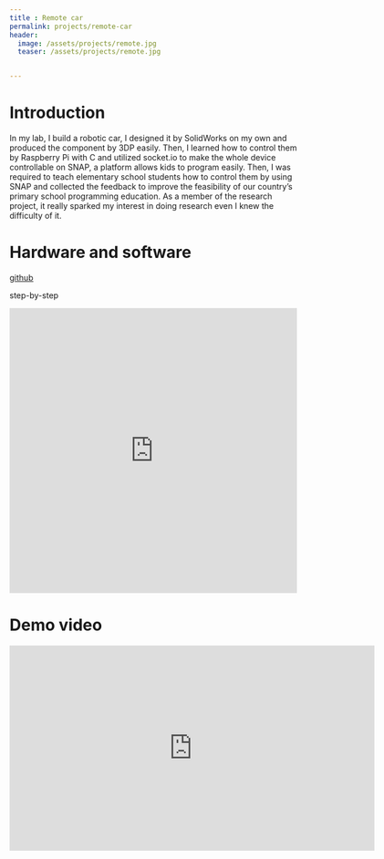 ```yaml
---
title : Remote car
permalink: projects/remote-car
header:
  image: /assets/projects/remote.jpg
  teaser: /assets/projects/remote.jpg


---
```


Introduction
===

In my lab, I build a robotic car, I designed it by SolidWorks on my own and produced the component by 3DP easily. Then, I learned how to control them by Raspberry Pi with C and utilized socket.io to make the whole device controllable on SNAP, a platform allows kids to program easily. Then, I was required to teach elementary school students how to control them by using SNAP and collected the feedback to improve the feasibility of our country’s primary school programming education. As a member of the research project, it really sparked my interest in doing research even I knew the difficulty of it.

Hardware and software
===
[github](https://github.com/genius92606/SnapCar)



step-by-step
<iframe src="https://docs.google.com/viewer?srcid=1WtXsGl9CpPTjzVZttCnSymZdTsteXf4L&pid=explorer&efh=false&a=v&chrome=false&embedded=true" style="width:100%; height:500px;" frameborder="0" allowfullscreen></iframe>



Demo video
===
<iframe width="640" height="360" src="https://www.youtube-nocookie.com/embed/QhQGlJxuDrU?controls=0&amp;showinfo=0" frameborder="0" allowfullscreen></iframe>
